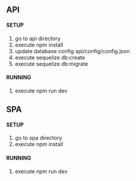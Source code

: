 ## API

#### SETUP

1. go to api directory
2. execute npm install
3. update database config api/config/config.json
4. execute sequelize db:create
5. execute sequelize db:migrate

#### RUNNING

1. execute npm run dev

## SPA

#### SETUP

1. go to spa directory
2. execute npm install

#### RUNNING

1. execute npm run dev
